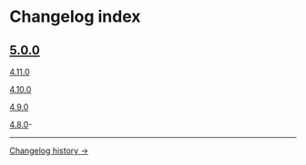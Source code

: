 # Changelog index

## [5.0.0](changelog-versions/5.0.0.md)

[4.11.0](changelog-versions/4.11.0.md)

[4.10.0](changelog-versions/4.10.0.md)

[4.9.0](changelog-versions/4.9.0.md)

[4.8.0](changelog-versions/4.8.0.md)-

---
[Changelog history →](https://paper.dropbox.com/doc/Changelog-Mistica-Design-System--BlDyPv0kWq8W502b64VVIPMsAQ-il1pWXaGur0Nm88P831X2)
